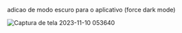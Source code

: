 adicao de modo escuro para o aplicativo (force dark mode)

![Captura de tela 2023-11-10 053640](https://github.com/rafaseron/motoboyAssistenteApp/assets/63885470/7e59ebfa-dad2-4606-bcdc-79fb39f263b0)
